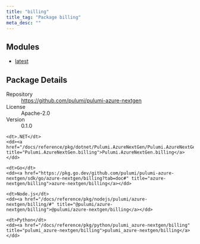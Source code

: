 ```yaml
---
title: "billing"
title_tag: "Package billing"
meta_desc: ""
---
```


<!-- WARNING: this file was generated by Pulumi Docs Generator. -->
<!-- Do not edit by hand unless you're certain you know what you are doing! -->



<h2 id="modules">Modules</h2>
<ul class="api">
    <li><a href="latest/" title="latest"><span class="symbol module"></span>latest</a></li>
</ul>

<h2 id="package-details">Package Details</h2>
<dl class="package-details">
	<dt>Repository</dt>
	<dd><a href="https://github.com/pulumi/pulumi-azure-nextgen">https://github.com/pulumi/pulumi-azure-nextgen</a></dd>
	<dt>License</dt>
	<dd>Apache-2.0</dd>
	<dt>Version</dt>
	<dd>0.1.0</dd>
</dl>



<dl class="tabular">

    <dt>.NET</dt>
    <dd><a href="/docs/reference/pkg/dotnet/Pulumi.AzureNextGen/Pulumi.AzureNextGen.billing.html" title="Pulumi.AzureNextGen.billing">Pulumi.AzureNextGen.billing</a></dd>

    <dt>Go</dt>
    <dd><a href="https://pkg.go.dev/github.com/pulumi/pulumi-azure-nextgen/sdk/go/azure-nextgen/billing?tab=doc#" title="azure-nextgen/billing">azure-nextgen/billing</a></dd>

    <dt>Node.js</dt>
    <dd><a href="/docs/reference/pkg/nodejs/pulumi/azure-nextgen/billing/#" title="@pulumi/azure-nextgen/billing">@pulumi/azure-nextgen/billing</a></dd>

    <dt>Python</dt>
    <dd><a href="/docs/reference/pkg/python/pulumi_azure-nextgen/billing" title="pulumi_azure-nextgen/billing">pulumi_azure-nextgen/billing</a></dd>

</dl>

